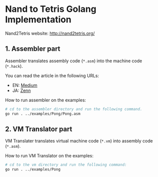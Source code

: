 # Nand to Tetris Golang Implementation
Nand2Tetris website: http://nand2tetris.org/

## 1. Assembler part

Assembler translates assembly code (`*.asm`) into the machine code (`*.hack`).

You can read the article in the following URLs:

- EN: [Medium](https://medium.com/@yohata/understanding-computer-architecture-through-nand-to-tetris-implementing-an-assembler-in-go-df515e19a974)
- JA: [Zenn](https://zenn.dev/tacoms/articles/1a8e9e1bc81d68)

How to run assembler on the examples:

```sh
# cd to the assembler directory and run the following command.
go run . ../examples/Pong/Pong.asm
```

## 2. VM Translator part

VM Translater translates virtual machine code (`*.vm`) into assembly code (`*.asm`).

How to run VM Translator on the examples:

```sh
# cd to the vm directory and run the following command:
go run . ../examples/Pong
```